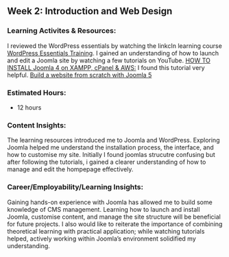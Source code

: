 ## Week 2: Introduction and Web Design

### Learning Activites & Resources: 
I reviewed the WordPress  essentials by watching the linkcIn learning course [WordPress Essentials Training](https://www.linkedin.com/learning/wordpress-essential-training-2023).
I gained an understanding of how to launch and edit a Joomla site by watching a few tutorials on YouTube. [HOW TO INSTALL Joomla 4 on XAMPP, cPanel & AWS:](https://www.youtube.com/watch?v=xF8MCvSTJLI&list=PLCxCi7K8musaNBepi-Pdj9Ij9nSwfM8J1) I found this tutorial very helpful. [Build a website from scratch with Joomla 5](https://www.youtube.com/watch?v=gkaEcCTyuH4)

### Estimated Hours: 
- 12 hours 

### Content Insights: 
The learning resources introduced me to Joomla and WordPress. Exploring Joomla helped me understand the installation process, the interface, and how to customise my site. Initially I found joomlas strucutre confusing but after following the tutorials, i gained a clearer understanding of how to manage and edit the hompepage effectively.

### Career/Employability/Learning Insights:
Gaining hands-on experience with Joomla has allowed me to build some knowledge of CMS management. Learning how to launch and install Joomla, customise content, and manage the site structure will be beneficial for future projects. I also would like to reiterate the importance of combining theoretical learning with practical application; while watching tutorials helped, actively working within Joomla’s environment solidified my understanding. 
